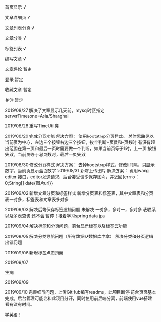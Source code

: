 首页显示            √

文章详细页          √

文章列表分页        √

文章分类            √

标签列表            √

编写文章	    √

文章评论           暂定

登录               暂定

收藏文章           暂定

关注               暂定

2019/08/27  解决了文章显示几天前，mysql时区指定 serverTimezone=Asia/Shanghai

2019/08/28  重写TimeUtil类

2019/08/29  完成分页功能
            解决方案：
                    使用bootstrap分页样式。
                    总体思路是以当前页为中心，左边三个按钮右边三个按钮，挨个判断+页数和-页数时
                    有没有超出范围在第一页和最后一页时需要做一个判断，如果当前页等于1时，上一页
                    按钮失效，当前页等于总页数时，最后一页失效

2019/08/30  修改分页样式
            解决方案：
                    去掉bootstrap样式，修改li间隔，只显示数字，当前页显示蓝色数字
2019/08/31  新增上传图片
            解决方案：
                    调用wang editor 接口，editor发送请求，后台接受请求保存图片，并返回{errno：0;String[] date{图片url}}

2019/09/02  新增文章分页和标签样式
            	新增分页表和标签表，其中文章表和分页表一对多，标签表和文章表多对多

2019/09/03  解决后端保存标签逻辑问题
            	未解决
           		 一对多，多对一，多对多 表联系以及多表查询 还不会
            		暂停！接着学习spring data jpa

2019/09/04 解决标签和分页问题，前台显示标签以及标签云功能

2019/09/05 解决分类导航问题（所有数据从数据库中拿）
          	 解决分类和分页逻辑出错问题

2019/09/06 新增标签点击页面

2019/09/07

生病

2019/09/09

2019/09/10  完善细节问题，上传GitHub编写readme，此项目断停
            	前台页面基本完成，后台管理可能会和此项目分开，同时使用前后端分离，前端使用vue搭建
            	看有没有时间。

 学英语！    

